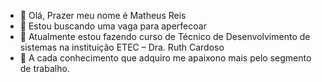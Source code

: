 - 👋 Olá, Prazer meu nome é Matheus Reis
- 👀 Estou buscando uma vaga para aperfecoar  
- 🌱 Atualmente estou fazendo curso de Técnico de Desenvolvimento de sistemas na instituição ETEC – Dra. Ruth Cardoso 
- 💞️ A cada conhecimento que adquiro me apaixono mais pelo segmento de trabalho. 


<!---
MatheusReis97/MatheusReis97 is a ✨ special ✨ repository because its `README.md` (this file) appears on your GitHub profile.
You can click the Preview link to take a look at your changes.
--->
